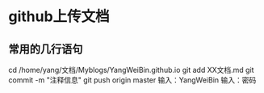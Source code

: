 # github上传文档

## 常用的几行语句
cd /home/yang/文档/Myblogs/YangWeiBin.github.io
git add XX文档.md
git commit -m "注释信息"
git push origin master
输入：YangWeiBin
输入：密码

